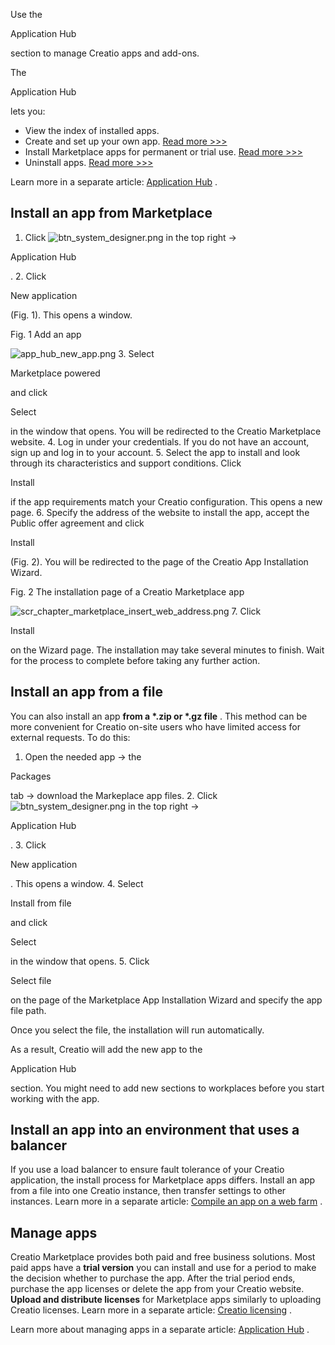 


 Use the
 
 Application Hub
 
 section to manage Creatio apps and add-ons.
 



 The
 
 Application Hub
 
 lets you:
 


* View the index of installed apps.
* Create and set up your own app.
 [Read more >>>](https://academy.creatio.com/documents?id=2377)
* Install Marketplace apps for permanent or trial use.
 [Read more >>>](#title-2304-1)
* Uninstall apps.
 [Read more >>>](#title-2304-5)



 Learn more in a separate article:
 [Application Hub](https://academy.creatio.com/documents?id=2381) 
 .
 



 Install an app from Marketplace
---------------------------------


1. Click
 ![btn_system_designer.png](/guides/sites/en/files/documentation/user/en/apps_and_extensions/BPMonlineHelp/apps_and_extensions/btn_system_designer.png)
 in the top right →
 
 Application Hub
 
 .
2. Click
 
 New application
 
 (Fig. 1). This opens a window.
 

 Fig. 1 Add an app
 

![app_hub_new_app.png](/docs/sites/en/files/images/NoCode_Customization/marketplace_setup/app_hub_new_app.png)
3. Select
 
 Marketplace powered
 
 and click
 
 Select
 
 in the window that opens. You will be redirected to the Creatio Marketplace website.
4. Log in under your credentials. If you do not have an account, sign up and log in to your account.
5. Select the app to install and look through its characteristics and support conditions. Click
 
 Install
 
 if the app requirements match your Creatio configuration. This opens a new page.
6. Specify the address of the website to install the app, accept the Public offer agreement and click
 
 Install
 
 (Fig. 2). You will be redirected to the page of the Creatio App Installation Wizard.
 

 Fig. 2 The installation page of a Creatio Marketplace app
 

![scr_chapter_marketplace_insert_web_address.png](/docs/sites/en/files/images/NoCode_Customization/marketplace_setup/scr_chapter_marketplace_insert_web_address.png)
7. Click
 
 Install
 
 on the Wizard page. The installation may take several minutes to finish. Wait for the process to complete before taking any further action.



 Install an app from a file
----------------------------



 You can also install an app
 **from a \*.zip or \*.gz file** 
 . This method can be more convenient for Creatio on-site users who have limited access for external requests. To do this:
 


1. Open the needed app → the
 
 Packages
 
 tab → download the Markeplace app files.
2. Click
 ![btn_system_designer.png](/guides/sites/en/files/documentation/user/en/apps_and_extensions/BPMonlineHelp/apps_and_extensions/btn_system_designer.png)
 in the top right →
 
 Application Hub
 
 .
3. Click
 
 New application
 
 . This opens a window.
4. Select
 
 Install from file
 
 and click
 
 Select
 
 in the window that opens.
5. Click
 
 Select file
 
 on the page of the Marketplace App Installation Wizard and specify the app file path.
 



 Once you select the file, the installation will run automatically.



 As a result, Creatio will add the new app to the
 
 Application Hub
 
 section. You might need to add new sections to workplaces before you start working with the app.
 



 Install an app into an environment that uses a balancer
---------------------------------------------------------



 If you use a load balancer to ensure fault tolerance of your Creatio application, the install process for Marketplace apps differs. Install an app from a file into one Creatio instance, then transfer settings to other instances. Learn more in a separate article:
 [Compile an app on a web farm](https://academy.creatio.com/documents?id=2410) 
 .
 



 Manage apps
-------------



 Creatio Marketplace provides both paid and free business solutions. Most paid apps have a
 **trial version** 
 you can install and use for a period to make the decision whether to purchase the app. After the trial period ends, purchase the app licenses or delete the app from your Creatio website.
 **Upload and distribute licenses** 
 for Marketplace apps similarly to uploading Creatio licenses. Learn more in a separate article:
 [Creatio licensing](https://academy.creatio.com/documents?id=1264&anchor=title-229-1) 
 .
 



 Learn more about managing apps in a separate article:
 [Application Hub](https://academy.creatio.com/documents?id=2381&anchor=title-2232-7) 
 .
 




